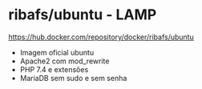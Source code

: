 # ribafs/ubuntu - LAMP

https://hub.docker.com/repository/docker/ribafs/ubuntu

- Imagem oficial ubuntu
- Apache2 com mod_rewrite
- PHP 7.4 e extensões
- MariaDB sem sudo e sem senha

